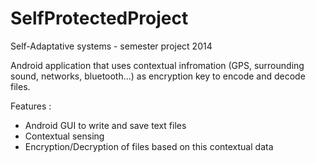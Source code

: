 SelfProtectedProject
====================

Self-Adaptative systems - semester project 2014

Android application that uses contextual infromation (GPS, surrounding sound, networks, bluetooth...) as encryption key to encode and decode files.

Features : 
- Android GUI to write and save text files
- Contextual sensing
- Encryption/Decryption of files based on this contextual data
